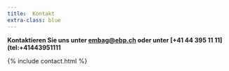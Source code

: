 ```yaml
---
title:  Kontakt
extra-class: blue
---
```


**Kontaktieren Sie uns unter [embag@ebp.ch](mailto:embag@ebp.ch) oder unter [+41 44 395 11 11](tel:+41443951111**

{% include contact.html %}

